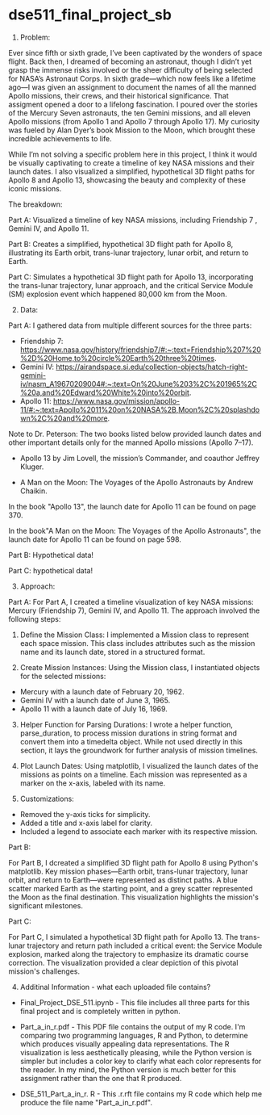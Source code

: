 # dse511_final_project_sb

1. Problem:

  Ever since fifth or sixth grade, I’ve been captivated by the wonders of space flight. Back then, I dreamed of becoming an astronaut, though I didn’t yet grasp the immense risks involved or the sheer difficulty of being selected for NASA’s Astronaut Corps. In sixth grade—which now feels like a lifetime ago—I was given an assignment to document the names of all the manned Apollo missions, their crews, and their historical significance. That assigment opened a door to a lifelong fascination. I poured over the stories of the Mercury Seven astronauts, the ten Gemini missions, and all eleven Apollo missions (from Apollo 1 and Apollo 7 through Apollo 17). My curiosity was fueled by Alan Dyer’s book Mission to the Moon, which brought these incredible achievements to life.

  While I’m not solving a specific problem here in this project, I think it would be visually captivating to create a timeline of key NASA missions and their launch dates. I also visualized a simplified, hypothetical 3D flight paths for Apollo 8 and Apollo 13, showcasing the beauty and complexity of these iconic missions.

The breakdown:

Part A: Visualized a timeline of key NASA missions, including Friendship 7 , Gemini IV, and Apollo 11.

Part B: Creates a simplified, hypothetical 3D flight path for Apollo 8, illustrating its Earth orbit, trans-lunar trajectory, lunar orbit, and return to Earth.

Part C: Simulates a hypothetical 3D flight path for Apollo 13, incorporating the trans-lunar trajectory, lunar approach, and the critical Service Module (SM) explosion event which happened 80,000 km from the Moon.

2. Data:

Part A: I gathered data from multiple different sources for the three parts:

- Friendship 7: https://www.nasa.gov/history/friendship7/#:~:text=Friendship%207%20%2D%20Home,to%20circle%20Earth%20three%20times.
- Gemini IV: https://airandspace.si.edu/collection-objects/hatch-right-gemini-iv/nasm_A19670209004#:~:text=On%20June%203%2C%201965%2C%20a,and%20Edward%20White%20into%20orbit.
- Apollo 11: https://www.nasa.gov/mission/apollo-11/#:~:text=Apollo%2011%20on%20NASA%2B,Moon%2C%20splashdown%2C%20and%20more.

Note to Dr. Peterson: The two books listed below provided launch dates and other important details only for the manned Apollo missions (Apollo 7–17).

- Apollo 13 by Jim Lovell, the mission’s Commander, and coauthor Jeffrey Kluger. 

- A Man on the Moon: The Voyages of the Apollo Astronauts by Andrew Chaikin.

In the book "Apollo 13", the launch date for Apollo 11 can be found on page 370.

In the book"A Man on the Moon: The Voyages of the Apollo Astronauts", the launch date for Apollo 11 can be found on page 598.

Part B: Hypothetical data!

Part C: hypothetical data!

3. Approach: 

Part A: For Part A, I created a timeline visualization of key NASA missions: Mercury (Friendship 7), Gemini IV, and Apollo 11. The approach involved the following steps:

1. Define the Mission Class: I implemented a Mission class to represent each space mission. This class includes attributes such as the mission name and its launch date, stored in a structured format.

2. Create Mission Instances: Using the Mission class, I instantiated objects for the selected missions:

- Mercury with a launch date of February 20, 1962.
- Gemini IV with a launch date of June 3, 1965.
- Apollo 11 with a launch date of July 16, 1969.

3. Helper Function for Parsing Durations: I wrote a helper function, parse_duration, to process mission durations in string format and convert them into a timedelta object. While not used directly in this section, it lays the groundwork for further analysis of mission timelines.

4. Plot Launch Dates: Using matplotlib, I visualized the launch dates of the missions as points on a timeline. Each mission was represented as a marker on the x-axis, labeled with its name.

5. Customizations:

- Removed the y-axis ticks for simplicity.
- Added a title and x-axis label for clarity.
- Included a legend to associate each marker with its respective mission.

Part B: 

  For Part B, I dcreated a simplified 3D flight path for Apollo 8 using Python's matplotlib. Key mission phases—Earth orbit, trans-lunar trajectory, lunar orbit, and return to Earth—were represented as distinct paths. A blue scatter marked Earth as the starting point, and a grey scatter represented the Moon as the final destination. This visualization highlights the mission's significant milestones.

Part C: 

  For Part C, I simulated a hypothetical 3D flight path for Apollo 13. The trans-lunar trajectory and return path included a critical event: the Service Module explosion, marked along the trajectory to emphasize its dramatic course correction. The visualization provided a clear depiction of this pivotal mission's challenges.

  4. Additinal Information - what each uploaded file contains?

  - Final_Project_DSE_511.ipynb - This file includes all three parts for this final project and is completely written in python. 

  - Part_a_in_r.pdf - This PDF file contains the output of my R code. I'm comparing two programming languages, R and Python, to determine which produces visually appealing data representations. The R visualization is less aesthetically pleasing, while the Python version is simpler but includes a color key to clarify what each color represents for the reader. In my mind, the Python version is much better for this assignment rather than the one that R produced. 

  - DSE_511_Part_a_in_r. R - This .r.rft file contains my R code which help me produce the file name "Part_a_in_r.pdf". 



  

